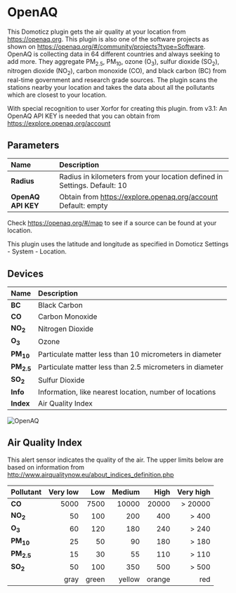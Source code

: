 # OpenAQ
This Domoticz plugin gets the air quality at your location from https://openaq.org. This plugin is also one of the software projects as shown on https://openaq.org/#/community/projects?type=Software.
OpenAQ is collecting data in 64 different countries and always seeking to add more. They aggregate PM<sub>2.5</sub>, PM<sub>10</sub>, ozone (O<sub>3</sub>), sulfur dioxide (SO<sub>2</sub>), nitrogen dioxide (NO<sub>2</sub>), carbon monoxide (CO), and black carbon (BC) from real-time government and research grade sources.
The plugin scans the stations nearby your location and takes the data about all the pollutants which are closest to your location.

With special recognition to user Xorfor for creating this plugin.
from v3.1: An OpenAQ API KEY is needed that you can obtain from https://explore.openaq.org/account

## Parameters
| Name       | Description                                                              |
| :---       | :---                                                                     |
| **Radius** | Radius in kilometers from your location defined in Settings. Default: 10 |
| **OpenAQ API KEY** | Obtain from https://explore.openaq.org/account Default: empty|

Check https://openaq.org/#/map to see if a source can be found at your location.

This plugin uses the latitude and longitude as specified in Domoticz Settings - System - Location.

## Devices
| Name                 | Description                                              |
| :---                 | :---                                                     |
| **BC**               | Black Carbon                                             |
| **CO**               | Carbon Monoxide                                          |
| **NO<sub>2</sub>**   | Nitrogen Dioxide                                         |
| **O<sub>3</sub>**    | Ozone                                                    |
| **PM<sub>10</sub>**  | Particulate matter less than 10 micrometers in diameter  |
| **PM<sub>2.5</sub>** | Particulate matter less than 2.5 micrometers in diameter |
| **SO<sub>2</sub>**   | Sulfur Dioxide                                           |
| **Info**             | Information, like nearest location, number of locations  |
| **Index**            | Air Quality Index                                        |

![OpenAQ](./images/Knipsel.PNG)

## Air Quality Index
This alert sensor indicates the quality of the air. The upper limits below are based on information from http://www.airqualitynow.eu/about_indices_definition.php

| Pollutant            | Very low |     Low  |    Medium |     High | Very high |
| :---                 |     ---: |     ---: |      ---: |     ---: |      ---: |
| **CO**               |     5000 |     7500 |     10000 |    20000 |   > 20000 |
| **NO<sub>2</sub>**   |       50 |      100 |       200 |      400 |     > 400 |
| **O<sub>3</sub>**    |       60 |      120 |       180 |      240 |     > 240 |
| **PM<sub>10</sub>**  |       25 |       50 |        90 |      180 |     > 180 |
| **PM<sub>2.5</sub>** |       15 |       30 |        55 |      110 |     > 110 |
| **SO<sub>2</sub>**   |       50 |      100 |       350 |      500 |     > 500 |
|                      |     gray |    green |    yellow |   orange |       red |
